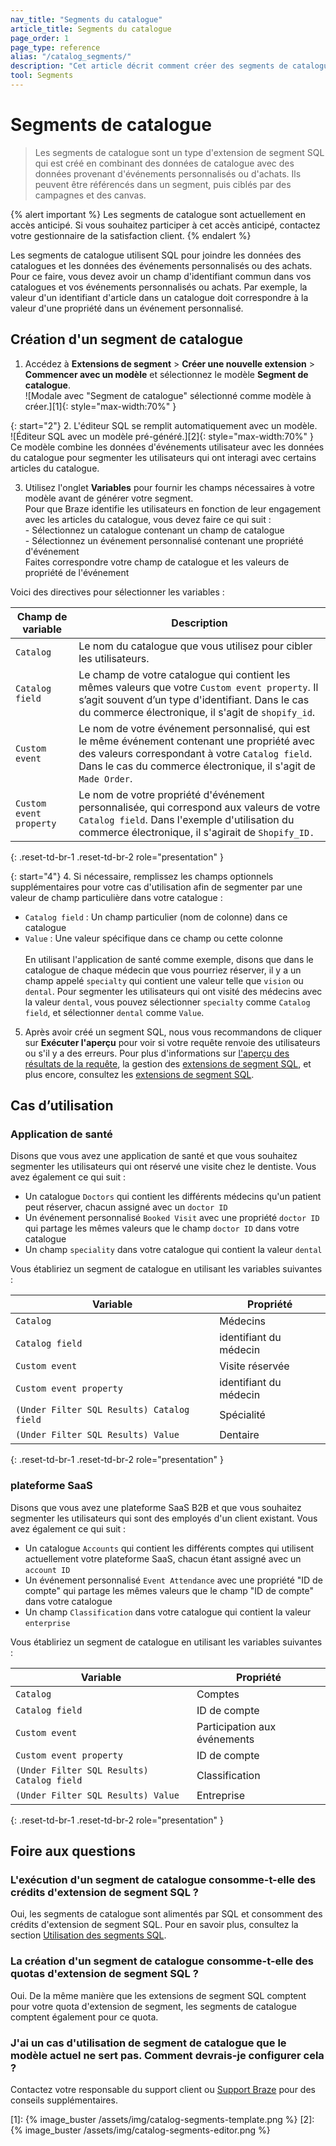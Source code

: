 ```yaml
---
nav_title: "Segments du catalogue"
article_title: Segments du catalogue
page_order: 1
page_type: reference
alias: "/catalog_segments/"
description: "Cet article décrit comment créer des segments de catalogue, qui utilisent les données de catalogue dans les extensions de segment SQL pour constituer des audiences d'utilisateurs."
tool: Segments
---
```


# Segments de catalogue

> Les segments de catalogue sont un type d'extension de segment SQL qui est créé en combinant des données de catalogue avec des données provenant d'événements personnalisés ou d'achats. Ils peuvent être référencés dans un segment, puis ciblés par des campagnes et des canvas. 

{% alert important %}
Les segments de catalogue sont actuellement en accès anticipé. Si vous souhaitez participer à cet accès anticipé, contactez votre gestionnaire de la satisfaction client.
{% endalert %}

Les segments de catalogue utilisent SQL pour joindre les données des catalogues et les données des événements personnalisés ou des achats. Pour ce faire, vous devez avoir un champ d'identifiant commun dans vos catalogues et vos événements personnalisés ou achats. Par exemple, la valeur d'un identifiant d'article dans un catalogue doit correspondre à la valeur d'une propriété dans un événement personnalisé.

## Création d'un segment de catalogue

1. Accédez à **Extensions de segment** > **Créer une nouvelle extension** > **Commencer avec un modèle** et sélectionnez le modèle **Segment de catalogue**. <br>![Modale avec "Segment de catalogue" sélectionné comme modèle à créer.][1]{: style="max-width:70%" }

{: start="2"}
2\. L'éditeur SQL se remplit automatiquement avec un modèle. <br>![Éditeur SQL avec un modèle pré-généré.][2]{: style="max-width:70%" }<br>Ce modèle combine les données d'événements utilisateur avec les données du catalogue pour segmenter les utilisateurs qui ont interagi avec certains articles du catalogue.

3. Utilisez l'onglet **Variables** pour fournir les champs nécessaires à votre modèle avant de générer votre segment. <br>Pour que Braze identifie les utilisateurs en fonction de leur engagement avec les articles du catalogue, vous devez faire ce qui suit : <br> \- Sélectionnez un catalogue contenant un champ de catalogue <br> \- Sélectionnez un événement personnalisé contenant une propriété d'événement <br> Faites correspondre votre champ de catalogue et les valeurs de propriété de l'événement

Voici des directives pour sélectionner les variables :

| Champ de variable | Description |
| --- | --- |
| `Catalog` | Le nom du catalogue que vous utilisez pour cibler les utilisateurs. |
| `Catalog field`| Le champ de votre catalogue qui contient les mêmes valeurs que votre `Custom event property`. Il s’agit souvent d’un type d'identifiant. Dans le cas du commerce électronique, il s'agit de `shopify_id`. |
| `Custom event` | Le nom de votre événement personnalisé, qui est le même événement contenant une propriété avec des valeurs correspondant à votre `Catalog field`. Dans le cas du commerce électronique, il s'agit de `Made Order`. |
| `Custom event property` | Le nom de votre propriété d'événement personnalisée, qui correspond aux valeurs de votre `Catalog field`. Dans l'exemple d'utilisation du commerce électronique, il s'agirait de `Shopify_ID.`|
{: .reset-td-br-1 .reset-td-br-2 role="presentation" }

{: start="4"}
4\. Si nécessaire, remplissez les champs optionnels supplémentaires pour votre cas d'utilisation afin de segmenter par une valeur de champ particulière dans votre catalogue :
- `Catalog field` : Un champ particulier (nom de colonne) dans ce catalogue
- `Value` : Une valeur spécifique dans ce champ ou cette colonne <br><br> En utilisant l'application de santé comme exemple, disons que dans le catalogue de chaque médecin que vous pourriez réserver, il y a un champ appelé `specialty` qui contient une valeur telle que `vision` ou `dental`. Pour segmenter les utilisateurs qui ont visité des médecins avec la valeur `dental`, vous pouvez sélectionner `specialty` comme `Catalog field`, et sélectionner `dental` comme `Value`.

5. Après avoir créé un segment SQL, nous vous recommandons de cliquer sur **Exécuter l'aperçu** pour voir si votre requête renvoie des utilisateurs ou s'il y a des erreurs. Pour plus d'informations sur [l'aperçu des résultats de la requête]({{site.baseurl}}/user_guide/engagement_tools/segments/sql_segments/#previewing-results), la gestion des [extensions de segment SQL]({{site.baseurl}}/user_guide/engagement_tools/segments/sql_segments/#managing-sql-segment-extensions), et plus encore, consultez les [extensions de segment SQL]({{site.baseurl}}/user_guide/engagement_tools/segments/sql_segments/). 

## Cas d’utilisation

### Application de santé

Disons que vous avez une application de santé et que vous souhaitez segmenter les utilisateurs qui ont réservé une visite chez le dentiste. Vous avez également ce qui suit :

- Un catalogue `Doctors` qui contient les différents médecins qu'un patient peut réserver, chacun assigné avec un `doctor ID`
- Un événement personnalisé `Booked Visit` avec une propriété `doctor ID` qui partage les mêmes valeurs que le champ `doctor ID` dans votre catalogue
- Un champ `speciality` dans votre catalogue qui contient la valeur `dental`

Vous établiriez un segment de catalogue en utilisant les variables suivantes :

| Variable | Propriété |
| --- | --- |
| `Catalog`| Médecins |
| `Catalog field` | identifiant du médecin |
| `Custom event`| Visite réservée|
| `Custom event property` | identifiant du médecin |
| `(Under Filter SQL Results) Catalog field` | Spécialité |
| `(Under Filter SQL Results) Value`| Dentaire |
{: .reset-td-br-1 .reset-td-br-2 role="presentation" }

### plateforme SaaS

Disons que vous avez une plateforme SaaS B2B et que vous souhaitez segmenter les utilisateurs qui sont des employés d'un client existant. Vous avez également ce qui suit :

- Un catalogue `Accounts` qui contient les différents comptes qui utilisent actuellement votre plateforme SaaS, chacun étant assigné avec un `account ID`
- Un événement personnalisé `Event Attendance` avec une propriété "ID de compte" qui partage les mêmes valeurs que le champ "ID de compte" dans votre catalogue
- Un champ `Classification` dans votre catalogue qui contient la valeur `enterprise`

Vous établiriez un segment de catalogue en utilisant les variables suivantes :

| Variable | Propriété |
| --- | --- |
| `Catalog` | Comptes |
| `Catalog field `| ID de compte |
| `Custom event` | Participation aux événements |
| `Custom event property` | ID de compte |
| `(Under Filter SQL Results) Catalog field` | Classification |
| `(Under Filter SQL Results) Value` | Entreprise |
{: .reset-td-br-1 .reset-td-br-2 role="presentation" }

## Foire aux questions

### L'exécution d'un segment de catalogue consomme-t-elle des crédits d'extension de segment SQL ?

Oui, les segments de catalogue sont alimentés par SQL et consomment des crédits d'extension de segment SQL. Pour en savoir plus, consultez la section [Utilisation des segments SQL]({{site.baseurl}}/user_guide/engagement_tools/segments/sql_segments#monitoring-your-sql-segments-usage).

### La création d'un segment de catalogue consomme-t-elle des quotas d'extension de segment SQL ?

Oui. De la même manière que les extensions de segment SQL comptent pour votre quota d'extension de segment, les segments de catalogue comptent également pour ce quota.

### J'ai un cas d'utilisation de segment de catalogue que le modèle actuel ne sert pas. Comment devrais-je configurer cela ?

Contactez votre responsable du support client ou [Support Braze]({{site.baseurl}}/help/support/) pour des conseils supplémentaires.

[1]: {% image_buster /assets/img/catalog-segments-template.png %}
[2]: {% image_buster /assets/img/catalog-segments-editor.png %}

